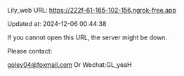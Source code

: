 Lily_web URL: https://222f-61-165-102-156.ngrok-free.app

Updated at: 2024-12-06 00:44:38

If you cannot open this URL, the server might be down.

Please contact: 

goley04@foxmail.com Or Wechat:GL_yeaH